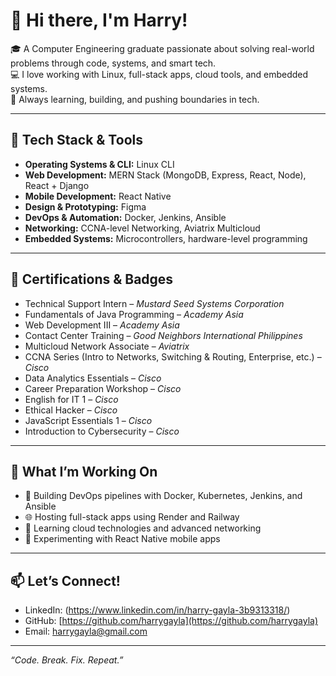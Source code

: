 # 👋 Hi there, I'm Harry!

🎓 A Computer Engineering graduate passionate about solving real-world problems through code, systems, and smart tech.  
💻 I love working with Linux, full-stack apps, cloud tools, and embedded systems.  
🚀 Always learning, building, and pushing boundaries in tech.

---

## 🔧 Tech Stack & Tools

- **Operating Systems & CLI:** Linux CLI
- **Web Development:** MERN Stack (MongoDB, Express, React, Node), React + Django
- **Mobile Development:** React Native
- **Design & Prototyping:** Figma
- **DevOps & Automation:** Docker, Jenkins, Ansible
- **Networking:** CCNA-level Networking, Aviatrix Multicloud
- **Embedded Systems:** Microcontrollers, hardware-level programming

---

## 📜 Certifications & Badges

- Technical Support Intern – *Mustard Seed Systems Corporation*  
- Fundamentals of Java Programming – *Academy Asia*  
- Web Development III – *Academy Asia*  
- Contact Center Training – *Good Neighbors International Philippines*  
- Multicloud Network Associate – *Aviatrix*  
- CCNA Series (Intro to Networks, Switching & Routing, Enterprise, etc.) – *Cisco*  
- Data Analytics Essentials – *Cisco*  
- Career Preparation Workshop – *Cisco*  
- English for IT 1 – *Cisco*  
- Ethical Hacker – *Cisco*  
- JavaScript Essentials 1 – *Cisco*  
- Introduction to Cybersecurity – *Cisco*

---

## 🔭 What I’m Working On

- 🚧 Building DevOps pipelines with Docker, Kubernetes, Jenkins, and Ansible  
- 🌐 Hosting full-stack apps using Render and Railway  
- 🧠 Learning cloud technologies and advanced networking  
- 📱 Experimenting with React Native mobile apps  

---

## 📫 Let’s Connect!

- LinkedIn: (https://www.linkedin.com/in/harry-gayla-3b9313318/)
- GitHub: [https://github.com/harrygayla](https://github.com/harrygayla)  
- Email: harrygayla@gmail.com  

---

_“Code. Break. Fix. Repeat.”_

